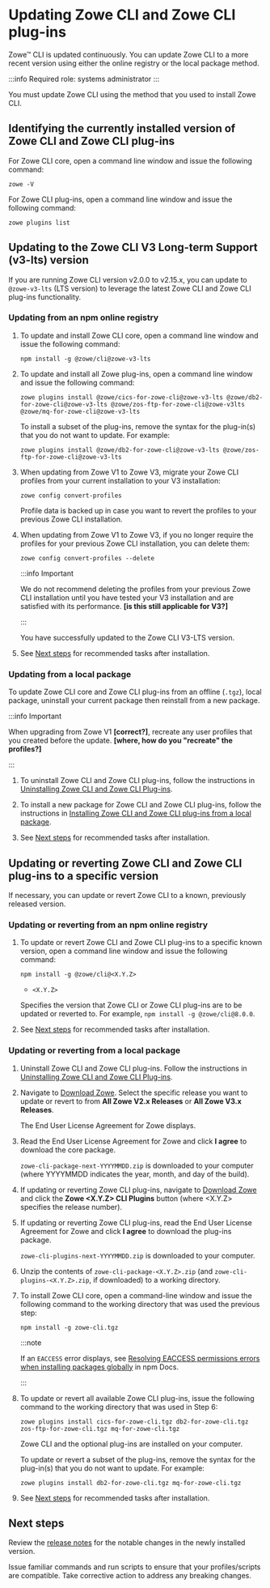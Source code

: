 # Updating Zowe CLI and Zowe CLI plug-ins

Zowe&trade; CLI is updated continuously. You can update Zowe CLI to a more recent version using either the online registry or the local package method.

:::info Required role: systems administrator
:::

You must update Zowe CLI using the method that you used to install Zowe CLI.

## Identifying the currently installed version of Zowe CLI and Zowe CLI plug-ins

For Zowe CLI core, open a command line window and issue the following command:

```
zowe -V
```

For Zowe CLI plug-ins, open a command line window and issue the following command:

```
zowe plugins list
```

## Updating to the Zowe CLI V3 Long-term Support (v3-lts) version

If you are running Zowe CLI version v2.0.0 to v2.15.x, you can update to `@zowe-v3-lts` (LTS version) to leverage the latest Zowe CLI and Zowe CLI plug-ins functionality.

### Updating from an npm online registry

1. To update and install Zowe CLI core, open a command line window and issue the following command:

   ```
   npm install -g @zowe/cli@zowe-v3-lts
   ```
2. To update and install all Zowe plug-ins, open a command line window and issue the following command:

   ```
   zowe plugins install @zowe/cics-for-zowe-cli@zowe-v3-lts @zowe/db2-for-zowe-cli@zowe-v3-lts @zowe/zos-ftp-for-zowe-cli@zowe-v3lts @zowe/mq-for-zowe-cli@zowe-v3-lts 
   ```
   To install a subset of the plug-ins, remove the syntax for the plug-in(s) that you do not want to update. For example:

   ```
   zowe plugins install @zowe/db2-for-zowe-cli@zowe-v3-lts @zowe/zos-ftp-for-zowe-cli@zowe-v3-lts
   ```

3. When updating from Zowe V1 to Zowe V3, migrate your Zowe CLI profiles from your current installation to your V3 installation:

   ```
   zowe config convert-profiles
   ```
   Profile data is backed up in case you want to revert the profiles to your previous Zowe CLI installation.

4. When updating from Zowe V1 to Zowe V3, if you no longer require the profiles for your previous Zowe CLI installation, you can delete them:

   ```
   zowe config convert-profiles --delete
   ```

   :::info Important
   
   We do not recommend deleting the profiles from your previous Zowe CLI installation until you have tested your V3 installation and are satisfied with its performance. **[is this still applicable for V3?]**

   :::

   You have successfully updated to the Zowe CLI V3-LTS version.

5. See [Next steps](#next-steps) for recommended tasks after installation.

### Updating from a local package

To update Zowe CLI core and Zowe CLI plug-ins from an offline (`.tgz`), local package, uninstall your current package then reinstall from a new package.

:::info Important

When upgrading from Zowe V1 **[correct?]**, recreate any user profiles that you created before the update. **[where, how do you "recreate" the profiles?]**

:::

1. To uninstall Zowe CLI and Zowe CLI plug-ins, follow the instructions in [Uninstalling Zowe CLI and Zowe CLI Plug-ins](../user-guide/cli-uninstall.md).

2. To install a new package for Zowe CLI and Zowe CLI plug-ins, follow the instructions in [Installing Zowe CLI and Zowe CLI plug-ins from a local package](../user-guide/cli-installcli.md#installing-zowe-cli-and-zowe-cli-plug-ins-from-a-local-package).

3. See [Next steps](#next-steps) for recommended tasks after installation.

## Updating or reverting Zowe CLI and Zowe CLI plug-ins to a specific version

If necessary, you can update or revert Zowe CLI to a known, previously released version.

### Updating or reverting from an npm online registry

1. To update or revert Zowe CLI and Zowe CLI plug-ins to a specific known version, open a command line window and issue the following command:

   ```
   npm install -g @zowe/cli@<X.Y.Z>
   ```

      - `<X.Y.Z>`

      Specifies the version that Zowe CLI or Zowe CLI plug-ins are to be updated or reverted to. For example, `npm install -g @zowe/cli@8.0.0`.

2. See [Next steps](#next-steps) for recommended tasks after installation.

### Updating or reverting from a local package

1. Uninstall Zowe CLI and Zowe CLI plug-ins. Follow the instructions in [Uninstalling Zowe CLI and Zowe CLI Plug-ins](../user-guide/cli-uninstall.md).

2. Navigate to [Download Zowe](https://www.zowe.org/download.html). Select the specific release you want to update or revert to from **All Zowe V2.x Releases** or **All Zowe V3.x Releases**.

   The End User License Agreement for Zowe displays.

3. Read the End User License Agreement for Zowe and click **I agree** to download the core package.

    `zowe-cli-package-next-YYYYMMDD.zip` is downloaded to your computer (where YYYYMMDD indicates the year, month, and day of the build).

4. If updating or reverting Zowe CLI plug-ins, navigate to [Download Zowe](https://www.zowe.org/download.html) and click the **Zowe \<X.Y.Z\> CLI Plugins** button (where <X.Y.Z\> specifies the release number).

5. If updating or reverting Zowe CLI plug-ins, read the End User License Agreement for Zowe and click **I agree** to download the plug-ins package.

    `zowe-cli-plugins-next-YYYYMMDD.zip` is downloaded to your computer.

6. Unzip the contents of `zowe-cli-package-<X.Y.Z>.zip` (and `zowe-cli-plugins-<X.Y.Z>.zip`, if downloaded) to a working directory.

7. To install Zowe CLI core, open a command-line window and issue the following command to the working directory that was used the previous step:

   ```
   npm install -g zowe-cli.tgz
   ```

   :::note
   
   If an `EACCESS` error displays, see [Resolving EACCESS permissions errors when installing packages globally](https://docs.npmjs.com/resolving-eacces-permissions-errors-when-installing-packages-globally) in npm Docs.

   :::

8. To update or revert all available Zowe CLI plug-ins, issue the following command to the working directory that was used in Step 6:

   ```
   zowe plugins install cics-for-zowe-cli.tgz db2-for-zowe-cli.tgz zos-ftp-for-zowe-cli.tgz mq-for-zowe-cli.tgz
   ```

   Zowe CLI and the optional plug-ins are installed on your computer.

   To update or revert a subset of the plug-ins, remove the syntax for the plug-in(s) that you do not want to update. For example:

   ```
   zowe plugins install db2-for-zowe-cli.tgz mq-for-zowe-cli.tgz
   ```

9. See [Next steps](#next-steps) for recommended tasks after installation.

## Next steps

Review the [release notes](../whats-new/release-notes/release-notes-overview.md) for the notable changes in the newly installed version.

Issue familiar commands and run scripts to ensure that your profiles/scripts are compatible. Take corrective action to address any breaking changes.
